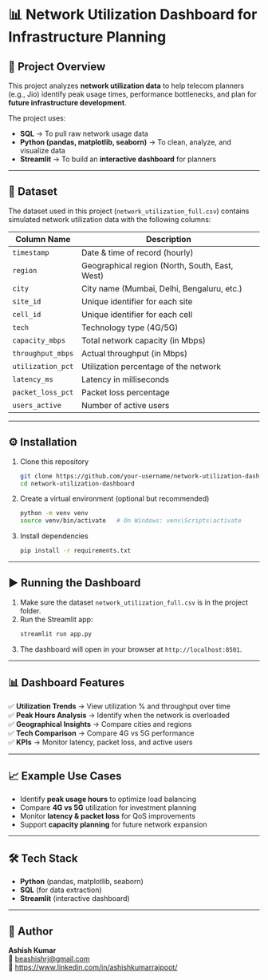 # 📊 Network Utilization Dashboard for Infrastructure Planning  

## 📌 Project Overview  
This project analyzes **network utilization data** to help telecom planners (e.g., Jio) identify peak usage times, performance bottlenecks, and plan for **future infrastructure development**.  

The project uses:  
- **SQL** → To pull raw network usage data  
- **Python (pandas, matplotlib, seaborn)** → To clean, analyze, and visualize data  
- **Streamlit** → To build an **interactive dashboard** for planners  

---

## 📂 Dataset  
The dataset used in this project (`network_utilization_full.csv`) contains simulated network utilization data with the following columns:  

| Column Name       | Description |
|-------------------|-------------|
| `timestamp`       | Date & time of record (hourly) |
| `region`          | Geographical region (North, South, East, West) |
| `city`            | City name (Mumbai, Delhi, Bengaluru, etc.) |
| `site_id`         | Unique identifier for each site |
| `cell_id`         | Unique identifier for each cell |
| `tech`            | Technology type (4G/5G) |
| `capacity_mbps`   | Total network capacity (in Mbps) |
| `throughput_mbps` | Actual throughput (in Mbps) |
| `utilization_pct` | Utilization percentage of the network |
| `latency_ms`      | Latency in milliseconds |
| `packet_loss_pct` | Packet loss percentage |
| `users_active`    | Number of active users |

---

## ⚙️ Installation  

1. Clone this repository  
   ```bash
   git clone https://github.com/your-username/network-utilization-dashboard.git
   cd network-utilization-dashboard
   ```

2. Create a virtual environment (optional but recommended)  
   ```bash
   python -m venv venv
   source venv/bin/activate   # On Windows: venv\Scripts\activate
   ```

3. Install dependencies  
   ```bash
   pip install -r requirements.txt
   ```

---

## ▶️ Running the Dashboard  

1. Make sure the dataset `network_utilization_full.csv` is in the project folder.  
2. Run the Streamlit app:  
   ```bash
   streamlit run app.py
   ```
3. The dashboard will open in your browser at `http://localhost:8501`.  

---

## 📊 Dashboard Features  

✅ **Utilization Trends** → View utilization % and throughput over time  
✅ **Peak Hours Analysis** → Identify when the network is overloaded  
✅ **Geographical Insights** → Compare cities and regions  
✅ **Tech Comparison** → Compare 4G vs 5G performance  
✅ **KPIs** → Monitor latency, packet loss, and active users  

---

## 📈 Example Use Cases  

- Identify **peak usage hours** to optimize load balancing  
- Compare **4G vs 5G** utilization for investment planning  
- Monitor **latency & packet loss** for QoS improvements  
- Support **capacity planning** for future network expansion  

---

## 🛠️ Tech Stack  
- **Python** (pandas, matplotlib, seaborn)  
- **SQL** (for data extraction)  
- **Streamlit** (interactive dashboard)  

---

## 👤 Author  
**Ashish Kumar**  
📧 beashishrj@gmail.com  
🔗 https://www.linkedin.com/in/ashishkumarrajpoot/
